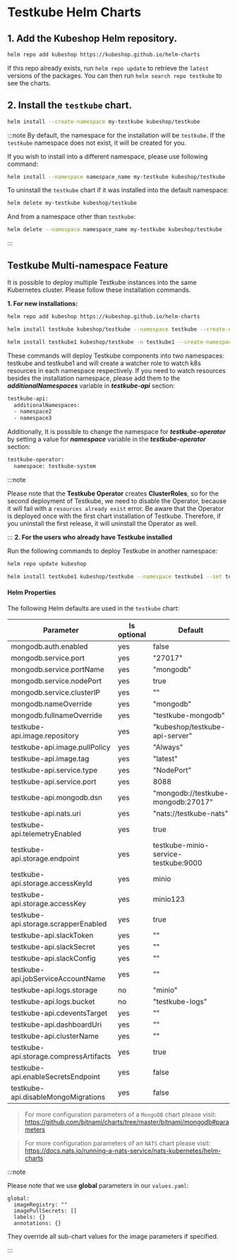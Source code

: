 # Testkube Helm Charts

## 1. Add the Kubeshop Helm repository.

```sh
helm repo add kubeshop https://kubeshop.github.io/helm-charts
```

If this repo already exists, run `helm repo update` to retrieve
the `latest` versions of the packages.  You can then run `helm search repo
testkube` to see the charts.

## 2. Install the `testkube` chart.

```sh
helm install --create-namespace my-testkube kubeshop/testkube
```

:::note
By default, the namespace for the installation will be `testkube`. If the `testkube` namespace does not exist, it will be created for you.

If you wish to install into a different namespace, please use following command:

```sh
helm install --namespace namespace_name my-testkube kubeshop/testkube
```

To uninstall the `testkube` chart if it was installed into the default namespace:

```sh
helm delete my-testkube kubeshop/testkube
```

And from a namespace other than `testkube`:

```sh
helm delete --namespace namespace_name my-testkube kubeshop/testkube
```
:::

## Testkube Multi-namespace Feature

It is possible to deploy multiple Testkube instances into the same Kubernetes cluster. Please follow these installation commands.

**1. For new installations:**

```sh
helm repo add kubeshop https://kubeshop.github.io/helm-charts

helm install testkube kubeshop/testkube --namespace testkube --create-namespace --set testkube-api.multinamespace.enabled=true

helm install testkube1 kubeshop/testkube -n testkube1 --create-namespace --set testkube-api.multinamespace.enabled=true --set testkube-operator.enabled=false
```

These commands will deploy Testkube components into two namespaces: testkube and testkube1 and will create a watcher role to watch k8s resources in each namespace respectively. If you need to watch resources besides the installation namespace, please add them to the **_additionalNamespaces_** variable in **_testkube-api_** section:

```sh
testkube-api:
  additionalNamespaces: 
  - namespace2
  - namespace3

```
Additionally, It is possible to change the namespace for **_testkube-operator_** by setting a value for **_namespace_** variable in the **_testkube-operator_** section:
```sh
testkube-operator:
  namespace: testkube-system
```

:::note

Please note that the **Testkube Operator** creates **ClusterRoles**, so for the second deployment of Testkube, we need to disable the Operator, because it will fail with a `resources already exist` error.  Be aware that the Operator is deployed once with the first chart installation of Testkube. Therefore, if you uninstall the first release, it will uninstall the Operator as well.

:::
**2. For the users who already have Testkube installed**

Run the following commands to deploy Testkube in another namespace:

```sh
helm repo update kubeshop

helm install testkube1 kubeshop/testkube --namespace testkube1 --set testkube-api.multinamespace.enabled=true --set testkube-operator.enabled=false
```
#### Helm Properties

The following Helm defaults are used in the `testkube` chart:

| Parameter                              | Is optional | Default                              |
| -------------------------------------- | ----------- | ------------------------------------ |
| mongodb.auth.enabled                   | yes         | false                                |
| mongodb.service.port                   | yes         | "27017"                              |
| mongodb.service.portName               | yes         | "mongodb"                            |
| mongodb.service.nodePort               | yes         | true                                 |
| mongodb.service.clusterIP              | yes         | ""                                   |
| mongodb.nameOverride                   | yes         | "mongodb"                            |
| mongodb.fullnameOverride               | yes         | "testkube-mongodb"                   |
| testkube-api.image.repository          | yes         | "kubeshop/testkube-api-server"       |
| testkube-api.image.pullPolicy          | yes         | "Always"                             |
| testkube-api.image.tag                 | yes         | "latest"                             |
| testkube-api.service.type              | yes         | "NodePort"                           |
| testkube-api.service.port              | yes         | 8088                                 |
| testkube-api.mongodb.dsn               | yes         | "mongodb://testkube-mongodb:27017"   |
| testkube-api.nats.uri                  | yes         | "nats://testkube-nats"               |
| testkube-api.telemetryEnabled          | yes         | true                                 |
| testkube-api.storage.endpoint          | yes         | testkube-minio-service-testkube:9000 |
| testkube-api.storage.accessKeyId       | yes         | minio                                |
| testkube-api.storage.accessKey         | yes         | minio123                             |
| testkube-api.storage.scrapperEnabled   | yes         | true                                 |
| testkube-api.slackToken                | yes         | ""                                   |
| testkube-api.slackSecret               | yes         | ""                                   |
| testkube-api.slackConfig               | yes         | ""                                   |
| testkube-api.jobServiceAccountName     | yes         | ""                                   |
| testkube-api.logs.storage              | no          | "minio"                              |
| testkube-api.logs.bucket               | no          | "testkube-logs"                      |
| testkube-api.cdeventsTarget            | yes         | ""                                   |
| testkube-api.dashboardUri              | yes         | ""                                   |
| testkube-api.clusterName               | yes         | ""                                   |
| testkube-api.storage.compressArtifacts | yes         | true                                 |
| testkube-api.enableSecretsEndpoint     | yes         | false                                |
| testkube-api.disableMongoMigrations    | yes         | false                                |

>For more configuration parameters of a `MongoDB` chart please visit: 
<https://github.com/bitnami/charts/tree/master/bitnami/mongodb#parameters>

>For more configuration parameters of an `NATS` chart please visit: 
<https://docs.nats.io/running-a-nats-service/nats-kubernetes/helm-charts>

:::note

Please note that we use **global** parameters in our `values.yaml`:
```
global:
  imageRegistry: ""
  imagePullSecrets: []
  labels: {}
  annotations: {}
```

They override all sub-chart values for the image parameters if specified. 

:::